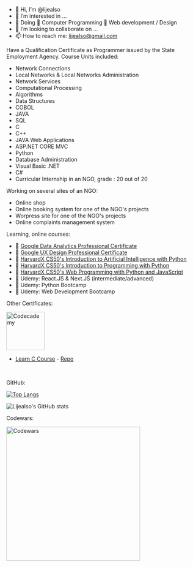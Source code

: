 - 👋 Hi, I’m @lijealso
- 👀 I’m interested in ...
- 🌱 Doing
     🌱 Computer Programming
     🌱 Web development / Design
- 💞️ I’m looking to collaborate on ...
- 📫 How to reach me: lijealso@gmail.com

Have a Qualification Certificate as Programmer issued by the State Employment Agency.
Course Units included:
- Network Connections
- Local Networks & Local Networks Administration
- Network Services
- Computational Processing
- Algorithms
- Data Structures
- COBOL
- JAVA
- SQL
- C
- C++
- JAVA Web Applications
- ASP.NET CORE MVC
- Python
- Database Administration
- Visual Basic .NET
- C#
- Curricular Internship in an NGO, grade : 20 out of 20

Working on several sites of an NGO:
- Online shop
- Online booking system for one of the NGO's projects
- Worpress site for one of the NGO's projects
- Online complaints management system

Learning, online courses:
- 🌱 [Google Data Analytics Professional Certificate](https://www.coursera.org/professional-certificates/google-data-analytics)
- 🌱 [Google UX Design Professional Certificate](https://www.coursera.org/professional-certificates/google-ux-design)
- 🌱 [HarvardX CS50's Introduction to Artificial Intelligence with Python](https://www.edx.org/course/cs50s-introduction-to-artificial-intelligence-with-python)
- 🌱 [HarvardX CS50's Introduction to Programming with Python](https://www.edx.org/course/cs50s-introduction-to-programming-with-python)
- 🌱 [HarvardX CS50's Web Programming with Python and JavaScript](https://www.edx.org/course/cs50s-web-programming-with-python-and-javascript)  
- 🌱 Udemy: React.JS & Next.JS (intermediate/advanced)
- 🌱 Udemy: Python Bootcamp
- 🌱 Udemy: Web Development Bootcamp
   
Other Certificates:
<p align="left"><img src="https://img.shields.io/badge/Codecademy-FFF0E5?style=for-the-badge&logo=codecademy&logoColor=303347" width="100" title="Codecademy"></p>

- [Learn C Course](https://www.codecademy.com/profiles/lijealso/certificates/8c3029c4a6e5894e74da756e3a7c0ae3) - [Repo](https://github.com/lijealso/codecademy-c)
<br>

GitHub:

[![Top Langs](https://github-readme-stats.vercel.app/api/top-langs/?username=lijealso&layout=compact&langs_count=10)](https://github.com/lijealso)

![Lijealso's GitHub stats](https://github-readme-stats.vercel.app/api?username=lijealso&show_icons=true&theme=radical)

Codewars:
<p align="left">
  <img src="https://www.codewars.com/users/lijealso/badges/large" width="350" title="Codewars">
</p>

<!---
lijealso/lijealso is a ✨ special ✨ repository because its `README.md` (this file) appears on your GitHub profile.
You can click the Preview link to take a look at your changes.
--->
